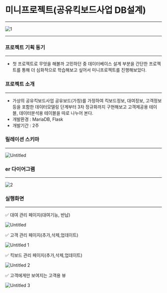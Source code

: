 # 미니프로젝트(공유킥보드사업 DB설계)

---

![1](https://user-images.githubusercontent.com/114375741/209358956-d971d89f-bd6d-4252-8f11-a850a1ade772.jpg)

---

### 프로젝트 기획 동기

---

- 첫 프로젝트로 무엇을 해볼까 고민하던 중 데이터베이스 설계 부분을 간단한 프로젝트를 통해 더 심화적으로 학습해보고 싶어서 미니프로젝트를 진행해보았다.

### 프로젝트 소개

---

- 가상의 공유킥보드사업 공유보드(가칭)를 가정하여 킥보드정보, 대여정보, 고객정보 등을 포함한 데이터모델링 단계부터 3차 정규화까지 구현해보고 고객제공용 테이블, 데이터분석용 테이블을 따로 나누어 본다.
- 개발환경 : MariaDB, Flask
- 개발기간 : 2주

### 릴레이션 스키마

---
![Untitled](https://user-images.githubusercontent.com/114375741/209465102-c1d12ab6-ed1e-423c-b11d-94055f50f984.png)

### er 다이어그램

---
![2](https://user-images.githubusercontent.com/114375741/209358978-3c82bfc4-b63d-45c2-9917-55b7a5e92a05.jpg)

### 실행화면

---

✅ 대여 관리 페이지(대여기능, 반납)

![Untitled](https://user-images.githubusercontent.com/114375741/209359055-d73badf7-f4a8-4e09-ba46-63e030ad9a39.png)

✅ 고객 관리 페이지(추가,삭제,업데이트)

![Untitled 1](https://user-images.githubusercontent.com/114375741/209359065-c78fb79f-f323-48d4-8a8f-c99e134716b1.png)

✅ 킥보드 관리 페이지(추가,삭제,업데이트)

![Untitled 2](https://user-images.githubusercontent.com/114375741/209359066-57091682-541b-4aa6-9f3d-b3b1cfdee97e.png)

✅ 고객에게만 보여지는 고객용 뷰

![Untitled 3](https://user-images.githubusercontent.com/114375741/209359069-caf4c9f7-128f-4677-ae52-deb1595e16fd.png)
